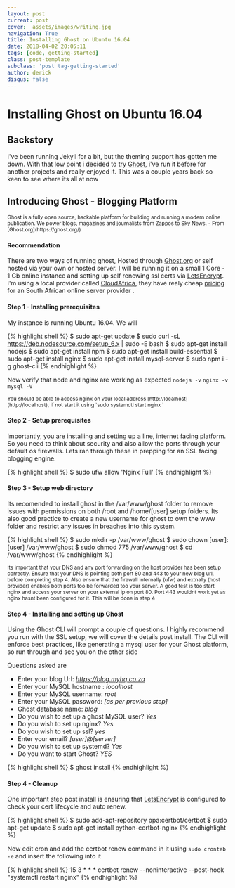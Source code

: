 ```yaml
---
layout: post
current: post
cover:  assets/images/writing.jpg
navigation: True
title: Installing Ghost on Ubuntu 16.04
date: 2018-04-02 20:05:11
tags: [code, getting-started]
class: post-template
subclass: 'post tag-getting-started'
author: derick 
disqus: false
---
```

# Installing Ghost on Ubuntu 16.04

## Backstory
I've been running Jekyll for a bit, but the theming support has gotten me down. With that low point i decided to try [Ghost](https://ghost.org/), i've run it before for another projects and really enjoyed it. This was a couple years back so keen to see where its all at now

## Introducing Ghost - Blogging Platform
<small class="recap">
Ghost is a fully open source, hackable platform for building and running a modern online publication. We power blogs, magazines and journalists from Zappos to Sky News.
- From [Ghost.org](https://ghost.org/)
</small>

#### Recommendation
There are two ways of running ghost, Hosted through [Ghost.org](https://ghost.org/pricing/) or self hosted via your own or hosted server. I will be running it on a small 1 Core - 1 Gb online instance and setting up self renewing ssl certs via [LetsEncrypt](https://letsencrypt.org/). I'm using a local provider called [CloudAfrica](https://www.cloudafrica.net), they have realy cheap [pricing](https://www.cloudafrica.net/pricing/) for an South African online server provider .

#### Step 1 - Installing prerequisites
My instance is running Ubuntu 16.04. We will 

{% highlight shell %}
$ sudo apt-get update
$ sudo curl -sL https://deb.nodesource.com/setup_6.x | sudo -E bash
$ sudo apt-get install nodejs
$ sudo apt-get install npm
$ sudo apt-get install build-essential
$ sudo apt-get install nginx
$ sudo apt-get install mysql-server
$ sudo npm i -g ghost-cli
{% endhighlight %}

Now verify that node and nginx are working as expected
`nodejs -v`
`nginx -v`
`mysql -V`

<small class="recap">
You should be able to access nginx on your local address [http://localhost](http://localhost), if not start it using `sudo systemctl start nginx `
</small>

#### Step 2 - Setup prerequisites
Importantly, you are installing and setting up a line, internet facing platform. So you need to think about security and also allow the ports through your default os firewalls. Lets ran through these in prepping for an SSL facing blogging engine.

{% highlight shell %}
$ sudo ufw allow 'Nginx Full'
{% endhighlight %}

#### Step 3 - Setup web directory
Its recomended to install ghost in the /var/www/ghost folder to remove issues with permissions on both /root and /home/[user] setup folders. Its also good practice to create a new username for ghost to own the www folder and restrict any issues in breaches into this system.

{% highlight shell %}
$ sudo mkdir -p /var/www/ghost
$ sudo chown [user]:[user] /var/www/ghost
$ sudo chmod 775 /var/www/ghost
$ cd /var/www/ghost
{% endhighlight %}

<small class="recap">
Its important that your DNS and any port forwarding on the host provider has been setup correctly. Ensure that your DNS is pointing both port 80 and 443 to your new blog url, before completing step 4. Also ensure that the firewall internally (ufw) and extnally (host provider) enables both ports too be forwarded too your server. A good test is too start nginx and access your server on your external ip on port 80. Port 443 wouldnt work yet as nginx hasnt been configured for it. This will be done in step 4
</small>

#### Step 4 - Installing and setting up Ghost
Using the Ghost CLI will prompt a couple of questions. I highly recommend you run with the SSL setup, we will cover the details post install. The CLI will enforce best practices, like generating a mysql user for your Ghost platform, so run through and see you on the other side

Questions asked are 
* Enter your blog Url: *https://blog.myhq.co.za*
* Enter your MySQL hostname : *localhost*
* Enter your MySQL username: *root*
* Enter your MySQL password: *[as per previous step]*
* Ghost database name: *blog*
* Do you wish to set up a ghost MySQL user? *Yes*
* Do you wish to set up nginx? *Yes*
* Do you wish to set up ssl? *yes*
* Enter your email? *[user]@[server]*
* Do you wish to set up systemd? *Yes*
* Do you want to start Ghost? *YES*

{% highlight shell %}
$ ghost install
{% endhighlight %}

#### Step 4 - Cleanup
One important step post install is ensuring that [LetsEncrypt](https://letsencrypt.org/) is configured to check your cert lifecycle and auto renew.

{% highlight shell %}
$ sudo add-apt-repository ppa:certbot/certbot
$ sudo apt-get update
$ sudo apt-get install python-certbot-nginx
{% endhighlight %}

Now edit cron and add the certbot renew command in it using `sudo crontab -e` and insert the following into it

{% highlight shell %}
15 3 * * * certbot renew --noninteractive --post-hook "systemctl restart nginx"
{% endhighlight %}